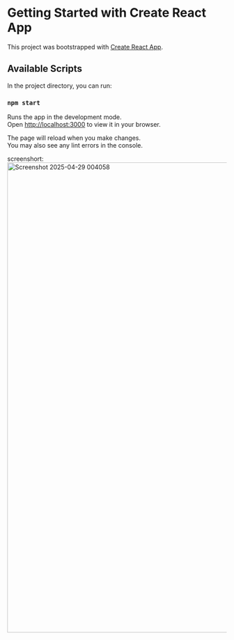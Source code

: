# Getting Started with Create React App

This project was bootstrapped with [Create React App](https://github.com/facebook/create-react-app).

## Available Scripts

In the project directory, you can run:

### `npm start`

Runs the app in the development mode.\
Open [http://localhost:3000](http://localhost:3000) to view it in your browser.

The page will reload when you make changes.\
You may also see any lint errors in the console.

screenshort:
<img width="1920" height="1080" alt="Screenshot 2025-04-29 004058" src="https://github.com/user-attachments/assets/c484161d-8b88-4c7a-865e-3e6aca67be94" />






